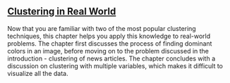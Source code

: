 ## [Clustering in Real World](https://campus.datacamp.com/courses/cluster-analysis-in-python/clustering-in-real-world)

Now that you are familiar with two of the most popular clustering techniques, this chapter helps you apply this knowledge to real-world problems. The chapter first discusses the process of finding dominant colors in an image, before moving on to the problem discussed in the introduction - clustering of news articles. The chapter concludes with a discussion on clustering with multiple variables, which makes it difficult to visualize all the data.

<br>

